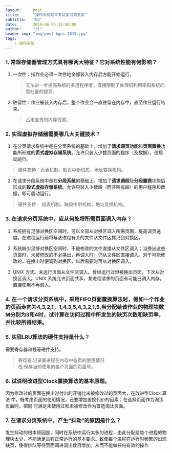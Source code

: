 ```yaml
---
layout:     post
title:      "操作系统期末考试复习第五章"
subtitle:   "OS"
date:       2019-06-26 15:00:00
author:     "zl"
header-img: "img/post-bgos-2019.jpg"
tags:
    - 操作系统
---
```



### 1. 常规存储器管理方式具有哪两大特征？它对系统性能有何影响？
1. 一次性：指作业必须一次性地全部装入内存后方能开始运行。
   > 无法进一步提高系统的多道程序度，直接限制了处理机利用率和系统的吞吐量的提高。
2. 驻留性：作业被装入内存后，整个作业会一直驻留在内存中，直至作业运行结束。
   >占用宝贵的内存资源。
   
### 2. 实现虚拟存储器需要哪几大关键技术？

1. 在分页请求系统中是在分页系统的基础上，增加了**请求调页功能**和**页面置换**功能所形成的**页式虚拟存储系统**。允许只装入少数页面的程序（及数据），便启动运行。   
> 硬件支持：页表机制，缺页中断机质，地址变换机构。  
        
2. 在请求分段系统中是在**分段系统**的基础上，增加了**请求调段**及**分段置换**功能后形成的**段式虚拟存储系统**。允许只装入少数段（而非所有段）的用户程序和数据，即可启动运行。
> 硬件支持： 段表机制，缺段中断机构，地址变换机构。


### 3. 在请求分页系统中，应从何处将所需页面调入内存？

1. 系统拥有足够对换区空间时，可以全部从对换区调入所需页面，提高调页速度。在进程运行前将与该进程有关的文件从文件区拷贝到对换区。

2. 系统缺少足够对换区空间时，不被修改的文件直接从文件区调入；当换出这些页面时，未被修改的不必换出，再调入时，仍从文件区直接调入。对于可能修改的，在换出时便调到对换区，以后需要时再从对换区调入。

3. UNIX 方式。未运行页面从文件区调入。曾经运行过但被换出页面，下次从对换区调入。UNIX 系统允许页面共享，某进程请求的页面有可能已调入内存，直接使用不再调入。

### 4. 在一个请求分页系统中，采用FIFO页面置换算法时，假如一个作业的页面走向为4,3,2,1，1,4,3,5,4,3,2,1,5,当分配给该作业的物理块数M分别为3和4时，试计算在访问过程中所发生的缺页次数和缺页率，并比较所得结果。


### 5. 实现LRU算法的硬件支持是什么？

需要寄存器和栈等硬件支持。  
>寄存器:记录某进程在内存中各页的使用情况    
>栈:保存当前使用的各个页面的页面号。

### 6. 试说明改进型Clock置换算法的基本原理。
因为修改过的页面在换出时付出的开销比未被修改过的页面大，在改进型Clock 算法 中，既考虑页面的使用情况，还要增加置换代价的因素；在选择页面作为淘汰页面时，把同 时满足未使用过和未被修改作为首选淘汰页面。

### 7. 在请求分页系统中，产生“抖动”的原因是什么？
发生抖动的根本原因是，同时在系统中运行太多的进程，由此分配给每个进程的物理块太少，不能满足进程正常运行的基本要求。致使每个进程在运行时频繁的出现缺页，使得排队等待页面调进调出数目增加。从而不能做任何有效的操作